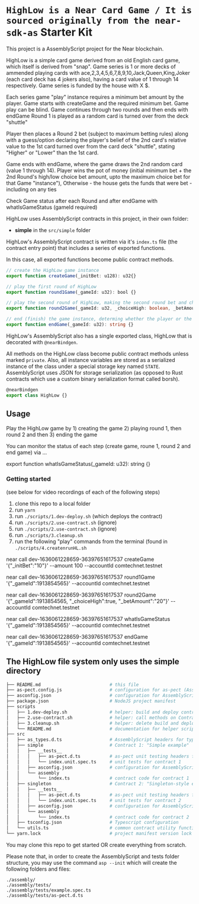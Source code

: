 # `HighLow is a Near Card Game / It is sourced originally from the near-sdk-as` Starter Kit

This project is a AssemblyScript project for the Near blockchain.

HighLow is a simple card game derived from an old English card game, which itself
is derived from "snap".  Game series is 1 or more decks of ammended playing cards
with ace,2,3,4,5,6,7,8,9,10,Jack,Queen,King,Joker (each card deck has 4 jokers also),
having a card value of 1 through 14 respectively.
Game series is funded by the house with X $.

Each series game "play" instance requires a minimum bet amount by the player.
Game starts with createGame and the required minimum bet.  Game play can be blind.
Game continues through two rounds and then ends with endGame
Round 1 is played as a random card is turned over from the deck "shuttle"

Player then places a Round 2 bet (subject to maximum betting rules) along with a 
guess/option declaring the player's belief of the 2nd card's relative value to the 1st card
turned over from the card deck "shuttle", stating "Higher" or "Lower" than the 1st card.

Game ends with endGame, where the game draws the 2nd random card (value 1 through 14).
Player wins the pot of money (initial minimum bet + the 2nd Round's high/low choice bet amount, 
upto the maximum choice bet for that Game "instance"),
Otherwise - the house gets the funds that were bet - including on any ties

Check Game status after each Round and after endGame with whatIsGameStatus (gameId required)
 
HighLow uses AssemblyScript contracts in this project, in their own folder:

- **simple** in the `src/simple` folder

HighLow's AssemblyScript contract is written via it's `index.ts` file (the contract entry point)
that includes a series of exported functions.

In this case, all exported functions become public contract methods.

```ts
// create the HighLow game instance 
export function createGame(_initBet: u128): u32{}

// play the first round of HighLow
export function round1Game(_gameId: u32): bool {}

// play the second round of HighLow, making the second round bet and choosing High or Low
export function round2Game(_gameId: u32, _choiceHigh: boolean, _betAmount: u128): bool {}

// end (finish) the game instance, determing whether the player or the house wins / pay player on a "win"
export function endGame(_gameId: u32): string {}
```

HighLow's AssemblyScript also has a single exported class, HighLow that is decorated with `@nearBindgen`.

All methods on the HighLow class become public contract methods unless marked `private`.  Also, all instance variables are stored as a serialized instance of the class under a special storage key named `STATE`.  AssemblyScript uses JSON for storage serialization (as opposed to Rust contracts which use a custom binary serialization format called borsh).

```ts
@nearBindgen
export class HighLow {}

```
## Usage

Play the HighLow game by 1) creating the game 2) playing round 1, then round 2 and then 3) ending the game

You can monitor the status of each step (create game, roune 1, round 2 and end game) via ...

export function whatIsGameStatus(_gameId: u32): string {}

### Getting started

(see below for video recordings of each of the following steps)

1. clone this repo to a local folder
2. run `yarn`
3. run `./scripts/1.dev-deploy.sh`  (which deploys the contract)
3. run `./scripts/2.use-contract.sh` (ignore)
4. run `./scripts/2.use-contract.sh` (ignore)
5. run `./scripts/3.cleanup.sh`
6. run the following "play" commands from the terminal (found in `./scripts/4.createnrunHL.sh`

near call dev-1636061228659-36397651617537 createGame '{"_initBet":"10"}' --amount 100 --accountId comtechnet.testnet

near call dev-1636061228659-36397651617537 round1Game '{"_gameId":1913854565}' --accountId comtechnet.testnet

near call dev-1636061228659-36397651617537 round2Game '{"_gameId":1913854565, "_choiceHigh":true, "_betAmount":"20"}' --accountId comtechnet.testnet

near call dev-1636061228659-36397651617537 whatIsGameStatus '{"_gameId":1913854565}' --accountId comtechnet.testnet

near call dev-1636061228659-36397651617537 endGame '{"_gameId":1913854565}' --accountId comtechnet.testnet

## The HighLow file system only uses the simple directory

```sh
├── README.md                          # this file
├── as-pect.config.js                  # configuration for as-pect (AssemblyScript unit testing)
├── asconfig.json                      # configuration for AssemblyScript compiler (supports multiple contracts)
├── package.json                       # NodeJS project manifest
├── scripts
│   ├── 1.dev-deploy.sh                # helper: build and deploy contracts
│   ├── 2.use-contract.sh              # helper: call methods on ContractPromise
│   ├── 3.cleanup.sh                   # helper: delete build and deploy artifacts
│   └── README.md                      # documentation for helper scripts
├── src
│   ├── as_types.d.ts                  # AssemblyScript headers for type hints
│   ├── simple                         # Contract 1: "Simple example"
│   │   ├── __tests__
│   │   │   ├── as-pect.d.ts           # as-pect unit testing headers for type hints
│   │   │   └── index.unit.spec.ts     # unit tests for contract 1
│   │   ├── asconfig.json              # configuration for AssemblyScript compiler (one per contract)
│   │   └── assembly
│   │       └── index.ts               # contract code for contract 1
│   ├── singleton                      # Contract 2: "Singleton-style example"
│   │   ├── __tests__
│   │   │   ├── as-pect.d.ts           # as-pect unit testing headers for type hints
│   │   │   └── index.unit.spec.ts     # unit tests for contract 2
│   │   ├── asconfig.json              # configuration for AssemblyScript compiler (one per contract)
│   │   └── assembly
│   │       └── index.ts               # contract code for contract 2
│   ├── tsconfig.json                  # Typescript configuration
│   └── utils.ts                       # common contract utility functions
└── yarn.lock                          # project manifest version lock
```

You may clone this repo to get started OR create everything from scratch.

Please note that, in order to create the AssemblyScript and tests folder structure, you may use the command `asp --init` which will create the following folders and files:

```
./assembly/
./assembly/tests/
./assembly/tests/example.spec.ts
./assembly/tests/as-pect.d.ts
```
